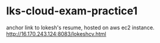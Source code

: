 # lks-cloud-exam-practice1
anchor link to lokesh's resume, hosted on aws ec2 instance.
<a>http://16.170.243.124:8083/lokeshcv.html</a>

